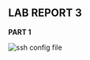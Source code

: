 
## LAB REPORT 3

**PART 1**

![ssh config file](https://user-images.githubusercontent.com/103283907/167506162-3c3fc843-1f07-43a6-9086-94bcb213ab72.png)
